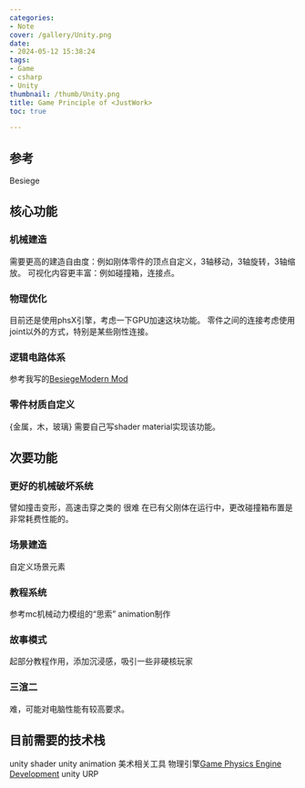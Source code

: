 ```yaml
---
categories:
- Note
cover: /gallery/Unity.png
date:
- 2024-05-12 15:38:24
tags:
- Game
- csharp
- Unity
thumbnail: /thumb/Unity.png
title: Game Principle of <JustWork>
toc: true

---
```

## 参考
Besiege

## 核心功能
### 机械建造
需要更高的建造自由度：例如刚体零件的顶点自定义，3轴移动，3轴旋转，3轴缩放。
可视化内容更丰富：例如碰撞箱，连接点。

### 物理优化
目前还是使用phsX引擎，考虑一下GPU加速这块功能。
零件之间的连接考虑使用joint以外的方式，特别是某些刚性连接。

### 逻辑电路体系
参考我写的[BesiegeModern Mod](https://github.com/Chen-Yulin/Besiege-Modern-Mod)

### 零件材质自定义
{金属，木，玻璃}
需要自己写shader material实现该功能。

## 次要功能
### 更好的机械破坏系统
譬如撞击变形，高速击穿之类的
很难
在已有父刚体在运行中，更改碰撞箱布置是非常耗费性能的。

### 场景建造
自定义场景元素

### 教程系统
参考mc机械动力模组的“思索”
animation制作

### 故事模式
起部分教程作用，添加沉浸感，吸引一些非硬核玩家

### 三渲二
难，可能对电脑性能有较高要求。

## 目前需要的技术栈
unity shader
unity animation
美术相关工具
物理引擎[Game Physics Engine Development](https://books.google.co.jp/books?hl=zh-CN&lr=&id=dSbMBQAAQBAJ&oi=fnd&pg=PP1&dq=physics+engine&ots=qe-FZOqhJq&sig=3qYjNeWT_DtbusyXffsCK8HvcSs&redir_esc=y#v=onepage&q&f=false)
unity URP